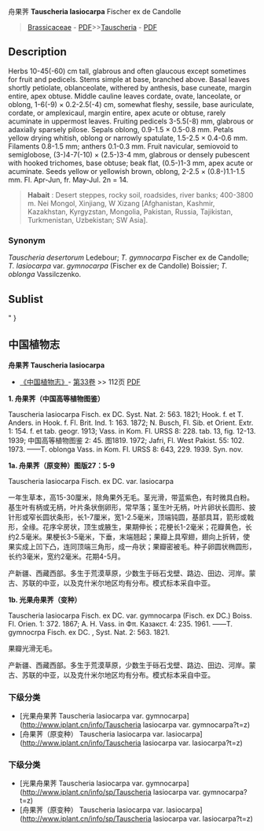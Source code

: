 舟果荠 **Tauscheria lasiocarpa** Fischer ex de Candolle

> [Brassicaceae](http://www.iplant.cn/info/Brassicaceae?t=foc) - [PDF](http://www.iplant.cn/foc/pdf/Brassicaceae.pdf)>>[Tauscheria](http://www.iplant.cn/info/Tauscheria?t=foc) - [PDF](http://www.iplant.cn/foc/pdf/Tauscheria.pdf)

## Description

Herbs 10-45(-60) cm tall, glabrous and often glaucous except sometimes for fruit and pedicels. Stems simple at base, branched above. Basal leaves shortly petiolate, oblanceolate, withered by anthesis, base cuneate, margin entire, apex obtuse. Middle cauline leaves cordate, ovate, lanceolate, or oblong, 1-6(-9) × 0.2-2.5(-4) cm, somewhat fleshy, sessile, base auriculate, cordate, or amplexicaul, margin entire, apex acute or obtuse, rarely acuminate in uppermost leaves. Fruiting pedicels 3-5.5(-8) mm, glabrous or adaxially sparsely pilose. Sepals oblong, 0.9-1.5 × 0.5-0.8 mm. Petals yellow drying whitish, oblong or narrowly spatulate, 1.5-2.5 × 0.4-0.6 mm. Filaments 0.8-1.5 mm; anthers 0.1-0.3 mm. Fruit navicular, semiovoid to semiglobose, (3-)4-7(-10) × (2.5-)3-4 mm, glabrous or densely pubescent with hooked trichomes, base obtuse; beak flat, (0.5-)1-3 mm, apex acute or acuminate. Seeds yellow or yellowish brown, oblong, 2-2.5 × (0.8-)1.1-1.5 mm. Fl. Apr-Jun, fr. May-Jul. 2n = 14.


> **Habait** : 
> Desert steppes, rocky soil, roadsides, river banks; 400-3800 m. Nei Mongol, Xinjiang, W Xizang [Afghanistan, Kashmir, Kazakhstan, Kyrgyzstan, Mongolia, Pakistan, Russia, Tajikistan, Turkmenistan, Uzbekistan; SW Asia].

### Synonym
*Tauscheria desertorum* Ledebour; *T. gymnocarpa* Fischer ex de Candolle; *T. lasiocarpa* var. *gymnocarpa* (Fischer ex de Candolle) Boissier; *T. oblonga* Vassilczenko.


## Sublist
"
}
## 中国植物志

**舟果荠 Tauscheria lasiocarpa**

* [《中国植物志》](http://www.iplant.cn/frps)- [第33卷](http://www.iplant.cn/frps/vol/33) >> 112页 [PDF](http://www.iplant.cn/frps/pdf/33/112.PDF)


**1. 舟果荠（中国高等植物图鉴）**

Tauscheria lasiocarpa Fisch. ex DC. Syst. Nat. 2: 563. 1821; Hook. f. et T. Anders. in Hook. f. Fl. Brit. Ind. 1: 163. 1872; N. Busch, Fl. Sib. et Orient. Extr. 1: 154. f. et tab. geogr. 1913; Vass. in Kom. Fl. URSS 8: 228. tab. 13, fig. 12-13. 1939; 中国高等植物图鉴 2: 45. 图1819. 1972; Jafri, Fl. West Pakist. 55: 102. 1973. ——T. oblonga Vass. in Kom. Fl. URSS 8: 643, 229. 1939. Syn. nov.

**1a. 舟果荠（原变种）图版27：5-9**

Tauscheria lasiocarpa Fisch. ex DC. var. lasiocarpa

一年生草本，高15-30厘米，除角果外无毛。茎光滑，带蓝紫色，有时微具白粉。基生叶有柄或无柄，叶片条状倒卵形，常早落；茎生叶无柄，叶片卵状长圆形、披针形或窄长圆状条形，长1-7厘米，宽1-2.5毫米，顶端钝圆，基部具耳，箭形或戟形，全缘。花序伞房状，顶生或腋生，果期伸长；花梗长1-2毫米；花瓣黄色，长约2.5毫米。果梗长3-5毫米，下垂，末端翘起；果瓣上具窄翅，翅向上折转，使果实成上凹下凸，连同顶端三角形，成一舟状；果瓣密被毛。种子卵圆状椭圆形，长约3毫米，宽约2毫米。花期4-5月。

产新疆、西藏西部。多生于荒漠草原，少数生于砾石戈壁、路边、田边、河岸。蒙古、苏联的中亚，以及克什米尔地区均有分布。模式标本采自中亚。

**1b. 光果舟果荠（变种）**

Tauscheria lasiocarpa Fisch. ex DC. var. gymnocarpa (Fisch. ex DC.) Boiss. Fl. Orien. 1: 372. 1867; A. H. Vass. in Фπ. Казакст. 4: 235. 1961. ——T. gymnocrpa Fisch. ex DC. , Syst. Nat. 2: 563. 1821.

果瓣光滑无毛。

产新疆、西藏西部。多生于荒漠草原，少数生于砾石戈壁、路边、田边、河岸。蒙古、苏联的中亚，以及克什米尔地区均有分布。模式标本采自中亚。

### 下级分类
* [光果舟果荠  Tauscheria lasiocarpa var. gymnocarpa](http://www.iplant.cn/info/Tauscheria lasiocarpa var. gymnocarpa?t=z)
* [舟果荠（原变种）  Tauscheria lasiocarpa var. lasiocarpa](http://www.iplant.cn/info/Tauscheria lasiocarpa var. lasiocarpa?t=z)

### 下级分类
* [光果舟果荠  Tauscheria lasiocarpa var. gymnocarpa](http://www.iplant.cn/info/sp/Tauscheria lasiocarpa var. gymnocarpa?t=z)
* [舟果荠（原变种）  Tauscheria lasiocarpa var. lasiocarpa](http://www.iplant.cn/info/sp/Tauscheria lasiocarpa var. lasiocarpa?t=z)
